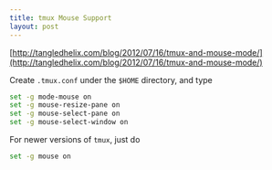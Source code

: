 ```yaml
---
title: tmux Mouse Support 
layout: post
---
```


<script type="text/javascript" src="https://cdn.mathjax.org/mathjax/latest/MathJax.js?config=TeX-AMS-MML_HTMLorMML"></script>
<script type="text/x-mathjax-config">MathJax.Hub.Config({tex2jax: {inlineMath: [['$',i'$'], ['\\(','\\)']]}});</script>

[http://tangledhelix.com/blog/2012/07/16/tmux-and-mouse-mode/](http://tangledhelix.com/blog/2012/07/16/tmux-and-mouse-mode/)

Create `.tmux.conf` under the `$HOME` directory, and type

```bash
set -g mode-mouse on
set -g mouse-resize-pane on
set -g mouse-select-pane on
set -g mouse-select-window on
```

For newer versions of `tmux`, just do

```bash
set -g mouse on
```

